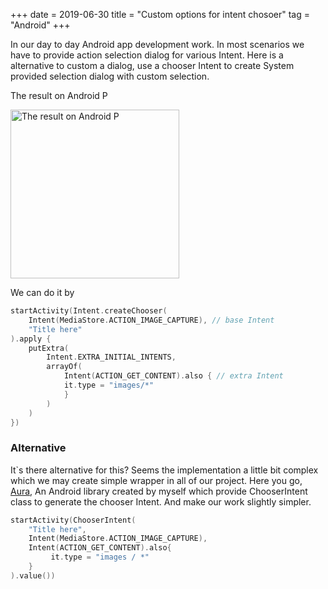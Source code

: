 +++
date = 2019-06-30
title = "Custom options for intent chosoer"
tag = "Android"
+++

In our day to day Android app development work. In most scenarios we have to provide action selection dialog for various Intent. Here is a alternative to custom a dialog, use a chooser Intent to create System provided selection dialog with custom selection.

The result on Android P
<p>
<img src="/chooser_intent.png" width="270" alt="The result on Android P"/>
</p>

We can do it by
```kotlin
startActivity(Intent.createChooser(
	Intent(MediaStore.ACTION_IMAGE_CAPTURE), // base Intent
	"Title here"
).apply {
	putExtra(
		Intent.EXTRA_INITIAL_INTENTS,
		arrayOf(
			Intent(ACTION_GET_CONTENT).also { // extra Intent
			it.type = "images/*"
			}
		)
	)
})
```

### Alternative

It`s there alternative for this? Seems the implementation a little bit complex which we may create simple wrapper in all of our project.
Here you go, [Aura][1], An Android library created by myself which provide ChooserIntent class to generate the chooser Intent. And make our work slightly simpler.

```kotlin
startActivity(ChooserIntent(
    "Title here",
    Intent(MediaStore.ACTION_IMAGE_CAPTURE),
    Intent(ACTION_GET_CONTENT).also{
         it.type = "images / *"
    }
).value())
```

[1]: https://github.com/LarryHsiao/Aura
